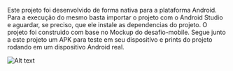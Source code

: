 Este projeto foi desenvolvido de forma nativa para a plataforma Android.
Para a execução do mesmo basta importar o projeto com o Android Studio e aguardar, se preciso, que ele instale as dependencias do projeto.
O projeto foi construido com base no Mockup do desafio-mobile.
Segue junto a este projeto um APK para teste em seu dispositívo e prints do projeto rodando em um dispositivo Android real.

![Alt text](images/serial-monitor.png?raw=true)